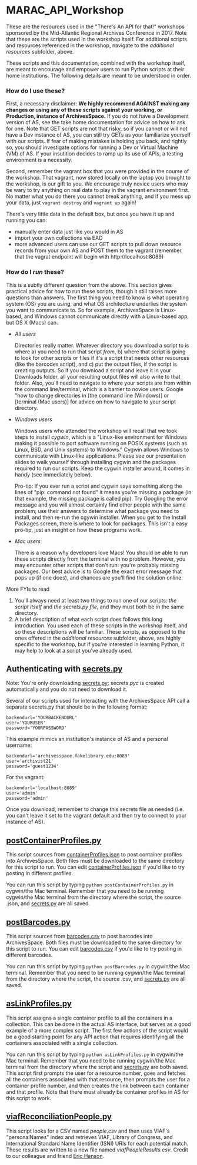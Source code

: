 # MARAC_API_Workshop
These are the resources used in the "There's An API for that!" workshops sponsored by the Mid-Atlantic Regional Archives Conference in 2017. Note that these are the scripts used in the workshop itself. For additional scripts and resources referenced in the workshop, navigate to the _additional resources_ subfolder, above.

These scripts and this documentation, combined with the workshop itself, are meant to encourage and empower users to run Python scripts at their home institutions. The following details are meant to be understood in order.


### How do I use these?

First, a necessary disclaimer: **We highly recommend AGAINST making any changes or using any of these scripts against your working, or Production, instance of ArchivesSpace.** If you do not have a Development version of AS, see the take home documentation for advice on how to ask for one. Note that GET scripts are not that risky, so if you cannot or will not have a Dev instance of AS, you can still try GETs as your familiarize yourself with our scripts. If fear of making mistakes is holding you back, and rightly so, you should investigate options for running a Dev or Virtual Machine (VM) of AS. If your insutition decides to ramp up its use of APIs, a testing environment is a necessity.

Second, remember the vagrant box that you were provided in the course of the workshop. That vagrant, now stored locally on the laptop you brought to the workshop, is our gift to you. We encourage truly novice users who may be wary to try anything on real data to play in the vagrant environment first. No matter what you do there you cannot break anything, and if you mess up your data, just `vagrant destroy` and `vagrant up` again!

There's very little data in the default box, but once you have it up and running you can:
+ manually enter data just like you would in AS
+ import your own collections via EAD
+ more advanced users can use our GET scripts to pull down resource records from your own AS and POST them to the vagrant (remember that the vagrat endpoint will begin with http://localhost:8089)


### How do I _run_ these?
This is a subtly different question from the above. This section gives practical advice for how to run these scripts, though it still raises more questions than answers. The first thing you need to know is what operating system (OS) you are using, and what OS architecture underlies the system you want to communicate to. So for example, ArchivesSpace is Linux-based, and Windows cannot communicate directly with a Linux-based app, but OS X (Macs) can.

* *All users*

   Directories really matter. Whatever directory you download a script to is where a) you need to run that script _from_, b) where that script is going to look for other scripts or files if it's a script that needs other resources (like the barcodes script), and c) put the output files, if the script is creating outputs. So if you download a script and leave it in your Downloads folder, all your resulting output files will also write to that folder. Also, you'll need to navigate to where your scripts are from within the command line/terminal, which is a barrier to novice users. Google "how to change directories in [the command line (Windows)] or [terminal (Mac users)] for advice on how to navigate to your script directory.

* *Windows users*

   Windows users who attended the workshop will recall that we took steps to install _cygwin_, which is a "Linux-like environment for Windows making it possible to port software running on POSIX systems (such as Linux, BSD, and Unix systems) to Windows." Cygwin allows Windows to communicate with Linux-like applications. Please see our presentation slides to walk yourself through installing cygwin and the packages required to run our scripts. Keep the cygwin installer around, it comes in handy (see immediately below).

   Pro-tip: If you ever run a script and cygwin says something along the lines of "pip: command not found" it means you're missing a package (in that example, the missing package is called pip). Try Googling the error message and you will almost certainly find other people with the same problem; use their answers to determine what package you need to install, and then re-run the cgywin installer. When you get to the Install Packages screen, there is where to look for packages. This isn't a easy pro-tip, just an insight on how these programs work.

* *Mac users*

   There is a reason why developers love Macs! You should be able to run these scripts directly from the terminal with no problem. However, you may encounter other scripts that don't run: you're probably missing packages. Our best advice is to Google the exact error message that pops up (if one does), and chances are you'll find the solution online.

More FYIs to read  

   1. You'll always need at least two things to run one of our scripts: _the script itself_ and _the secrets.py file_, and they must both be in the same directory.
   2. A brief description of what each script does follows this long introduction. You used each of these scripts in the workshop itself, and so these descriptions will be familiar. These scripts, as opposed to the ones offered in the _additional resources_ subfolder, above, are highly specific to the workshop, but if you're interested in learning Python, it may help to look at a script you've already used.


## Authenticating with [secrets.py](../master/secrets.py)
Note: You're only downloading [secrets.py](../master/secrets.py); secrets._pyc_ is created automatically and you do not need to download it.

Several of our scripts used for interacting with the ArchivesSpace API call a separate secrets.py that should be in the following format:

```
backendurl='YOURBACKENDURL'
user='YOURUSER'
password='YOURPASSWORD'
```
This example mimics an institution's instance of AS and a personal username:
```
backendurl='archivesspace.fakelibrary.edu:8089'
user='archivist21'
password='guest1234'
```
For the vagrant:
```
backendurl='localhost:8089'
user='admin'
password='admin'
```
Once you download, remember to change this secrets file as needed (i.e. you can't leave it set to the vagrant default and then try to connect to your instance of AS).

## [postContainerProfiles.py](../master/postContainerProfiles.py)
This script sources from [containerProfiles.json](../master/containerProfiles.json) to post container profiles into ArchivesSpace. Both files must be downloaded to the same directory for this script to run. You can edit [containerProfiles.json](../master/containerProfiles.json) if you'd like to try posting in different profiles.

You can run this script by typing `python postContainerProfiles.py` in cygwin/the Mac terminal. Remember that you need to be running cygwin/the Mac terminal from the directory where the script, the source .json, and [secrets.py](../master/secrets.py) are all saved.

## [postBarcodes.py](../master/postBarcodes.py)
This script sources from [barcodes.csv](../master/barcodes.csv) to post barcodes into ArchivesSpace. Both files must be downloaded to the same directory for this script to run. You can edit [barcodes.csv](../master/barcodes.csv) if you'd like to try posting in different barcodes.

You can run this script by typing `python postBarcodes.py` in cygwin/the Mac terminal. Remember that you need to be running cygwin/the Mac terminal from the directory where the script, the source .csv, and [secrets.py](../master/secrets.py) are all saved.

## [asLinkProfiles.py](../master/asLinkProfiles.py)
This script assigns a single container profile to all the containers in a collection. This can be done in the actual AS interface, but serves as a good example of a more complex script. The first few actions of the script would be a good starting point for any API action that requires identifying all the containers associated with a single collection.

You can run this script by typing `python asLinkProfiles.py` in cygwin/the Mac terminal. Remember that you need to be running cygwin/the Mac terminal from the directory where the script and [secrets.py](../master/secrets.py) are both saved. This script first prompts the user for a resource number, goes and fetches all the containers associated with that resource, then prompts the user for a container profile number, and then creates the link between each container and that profile. Note that there must already be container profiles in AS for this script to work.


## [viafReconciliationPeople.py](../master/viafReconciliationPeople.py)
This script looks for a CSV named _people.csv_ and then uses VIAF's "personalNames" index and retrieves VIAF, Library of Congress, and International Standard Name Identifier (ISNI) URIs for each potential match. These results are written to a new file named _viafPeopleResults.csv_. Credit to our colleague and friend [Eric Hanson](https://github.com/ehanson8 "Eric's GitHub").
